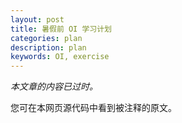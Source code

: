 ```yaml
---
layout: post
title: 暑假前 OI 学习计划
categories: plan
description: plan
keywords: OI, exercise
---
```



*本文章的内容已过时。*

您可在本网页源代码中看到被注释的原文。

<!-- 
- [OI](#oi)
  - [第一周 4.22-4.28](#第一周-422-428)
  - [第二周 5.8-5.14](#第二周-58-514)
  - [第三周 5.15-5.21](#第三周-515-521)
  - [第四周 5.22-5.28](#第四周-522-528)
  - [第五周 5.29-6.4](#第五周-529-64)
  - [第六周 6.5-6.11](#第六周-65-611)
  - [第七周 6.12-6.18](#第七周-612-618)
  - [第八周 6.19-暑假开始](#第八周-619-暑假开始)
- [文化课](#文化课)
- [锻炼](#锻炼)


# OI 

加粗的是基本需要再学的知识。

不加粗的是复习。

**背代码。**

每周来更新一下 done list。

## 第一周 4.22-4.28

**数据结构**

1. 主席树

2. **线段树合并/dsu on tree**

> 已完成：P3521，CF600E，P3605，P4556，P5384

3. **pbds 用法**

> 已完成：省选 D1T3 的 48pts

**图论**

1. 复习 [基础图论模板](https://joyslog.tk/2022/11/07/Note13/)

> 已完成

2. 用 **Prim** 写一遍 MST

**数学**

1. 复习 [基础数学知识与模板](https://joyslog.tk/2023/01/16/Note25/) 中的组合数学、数论部分

> 已完成

**其他**

1. 复习 [2022.1-2 做题记录(2)](https://joyslog.tk/2023/01/16/Note27/)



2. 写线段树合并、Kruskal 重构树的笔记



## 第二周 5.8-5.14

**数据结构**

1. **左偏树**

2. 主席树，线段树合并

**dp**

1. 状压 dp

2. 概率期望 dp

**数学**

1. **FWT**

**字符串**

1. **SA**

**其他**

1. 复习 [2022.1-2 做题记录(1)](https://joyslog.tk/2023/01/16/Note26/)

## 第三周 5.15-5.21

**数据结构**

1. **可持久化 trie**

2. 平衡树，**可持久化平衡树**

**图论**

1. **边双，点双**

**数学**

1. FFT

**其他**

1. 复习 [2022.12 做题记录(2)](https://joyslog.tk/2022/12/27/Note24/)

## 第四周 5.22-5.28

**数据结构**

1. **平衡树启发式合并**

**图论**

1. 树上差分，树剖，LCA

2. 边双，点双

**数学**

1. FFT

2. FWT

**其他**

1. 复习 2023.4 做题记录

## 第五周 5.29-6.4

**数据结构**

1. **线段树分治**

**图论**

1. **Dinic**

**其他**

1. 复习 2023.5 做题记录

## 第六周 6.5-6.11

打 Codeforces

**图论**

1. **费用流**
   
**数据结构**

1. 平衡树，可持久化平衡树

2. 左偏树

**dp**

1. 常见线性 dp（背包），常见数列递推式

2. 概率期望 dp

## 第七周 6.12-6.18

打 Codeforces

**图论**

1. 网络流

## 第八周 6.19-暑假开始

打 Codeforces

准备期末考

补题（图论+数据结构）：近两年 NOIP 题，省选题

# 文化课

注意一下语文英语学科的细水长流，多阅读和积累。

注意一下会考的复习，尽量把考试题补一下，记下不会的知识点。最好不要被抓去强行学会考科目...

每天想想自己要做什么。

# 锻炼

周一有体育课，打羽毛球。

周二最后一节体锻课，去健身房锻炼。

周三有体育课，打羽毛球。

周四放学跑两圈再走。

周五最后一节体锻课，去健身房锻炼。 -->